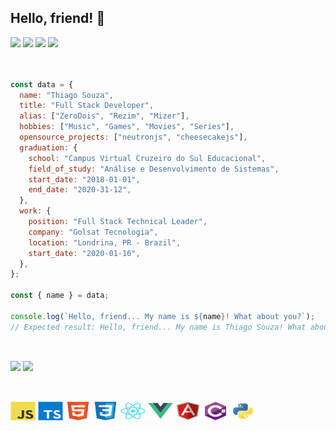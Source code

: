 ## Hello, friend! 🤟


<div>   
  <a href="mailto:dev@thiagosouza.com"><img src="https://img.shields.io/badge/-Email-0D1117?style=for-the-badge&logo=gmail&logoColor=F0DB4F" target="_blank"></a>
  <a href="https://www.linkedin.com/in/imthiagodesouza" target="_blank"><img src="https://img.shields.io/badge/-LinkedIn-0D1117?style=for-the-badge&logo=linkedin&logoColor=F0DB4F" target="_blank"></a> 
  <a href="https://www.instagram.com/thiagosouza.io" target="_blank"><img src="https://img.shields.io/badge/-Instagram-0D1117?style=for-the-badge&logo=instagram&logoColor=F0DB4F" target="_blank"></a>
  <a href="https://www.youtube.com/channel/UCObFBuhVmi48ZHS07Li5h5A" target="_blank"><img src="https://img.shields.io/badge/YouTube-0D1117?style=for-the-badge&logo=youtube&logoColor=F0DB4F" target="_blank"></a>
</div>

<br/>

```javascript

const data = {
  name: "Thiago Souza",
  title: "Full Stack Developer",
  alias: ["ZeroDois", "Rezim", "Mizer"],
  hobbies: ["Music", "Games", "Movies", "Series"],
  opensource_projects: ["neutronjs", "cheesecakejs"],
  graduation: {
    school: "Campus Virtual Cruzeiro do Sul Educacional",
    field_of_study: "Análise e Desenvolvimento de Sistemas",
    start_date: "2018-01-01",
    end_date: "2020-31-12",
  },
  work: {
    position: "Full Stack Technical Leader",
    company: "Golsat Tecnologia",
    location: "Londrina, PR - Brazil",
    start_date: "2020-01-16",
  },
};

const { name } = data;

console.log(`Hello, friend... My name is ${name}! What about you?`);
// Expected result: Hello, friend... My name is Thiago Souza! What about you?

```

## 
<br/>


<div>
  <a href="https://github.com/thiagodesouza"><img height="180em" src="https://github-readme-stats.vercel.app/api?username=thiagodesouza&show_icons=true&theme=github_dark&include_all_commits=true&count_private=true"/></a>
  <a href="https://github.com/thiagodesouza"><img height="180em" src="https://github-readme-stats.vercel.app/api/top-langs/?username=thiagodesouza&layout=compact&langs_count=10&theme=github_dark"/></a>
</div>

## 

<br/>


<div style="display: inline_block">
  <a href="https://github.com/thiagodesouza"><img align="center" alt="Thiago-Js" height="30" width="40" src="https://raw.githubusercontent.com/devicons/devicon/master/icons/javascript/javascript-original.svg"></a>
  <a href="https://github.com/thiagodesouza"><img align="center" alt="Thiago-Ts" height="30" width="40" src="https://raw.githubusercontent.com/devicons/devicon/master/icons/typescript/typescript-original.svg"></a>
  <a href="https://github.com/thiagodesouza"><img align="center" alt="Thiago-HTML" height="30" width="40" src="https://raw.githubusercontent.com/devicons/devicon/master/icons/html5/html5-original.svg"></a>
  <a href="https://github.com/thiagodesouza"><img align="center" alt="Thiago-CSS" height="30" width="40" src="https://raw.githubusercontent.com/devicons/devicon/master/icons/css3/css3-original.svg"></a>
  <a href="https://github.com/thiagodesouza"><img align="center" alt="Thiago-React" height="30" width="40" src="https://raw.githubusercontent.com/devicons/devicon/master/icons/react/react-original.svg"></a>
  <a href="https://github.com/thiagodesouza"><img align="center" alt="Thiago-VueJs" height="30" width="40" src="https://raw.githubusercontent.com/devicons/devicon/master/icons/vuejs/vuejs-original.svg"></a>
  <a href="https://github.com/thiagodesouza"><img align="center" alt="Thiago-Angular" height="30" width="40" src="https://raw.githubusercontent.com/devicons/devicon/master/icons/angularjs/angularjs-original.svg"></a>
  <a href="https://github.com/thiagodesouza"><img align="center" alt="Thiago-Csharp" height="30" width="40" src="https://raw.githubusercontent.com/devicons/devicon/master/icons/csharp/csharp-original.svg"></a>
  <a href="https://github.com/thiagodesouza"><img align="center" alt="Thiago-Python" height="30" width="40" src="https://raw.githubusercontent.com/devicons/devicon/master/icons/python/python-original.svg"></a>
</div>
